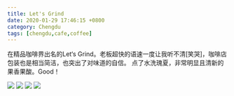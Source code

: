 ```yaml
---
title: Let's Grind
date: 2020-01-29 17:46:15 +0800
category: Chengdu
tags: [chengdu,cafe,coffee]
---
```


在精品咖啡界出名的Let‘s Grind。老板超快的语速一度让我听不清[笑哭]，咖啡店包装也是相当简洁，也突出了对味道的自信。
点了水洗瑰夏，非常明显且清新的果香果酸。Good！

![](https://chenxie-fun.oss-cn-shenzhen.aliyuncs.com/travel/chengdu/letsgrind_pic2.jpeg)
![](https://chenxie-fun.oss-cn-shenzhen.aliyuncs.com/travel/chengdu/letsgrind_pic1.jpeg)
![](https://chenxie-fun.oss-cn-shenzhen.aliyuncs.com/travel/chengdu/letsgrind_pic3.jpeg)
![](https://chenxie-fun.oss-cn-shenzhen.aliyuncs.com/travel/chengdu/letsgrind_pic4.jpeg)